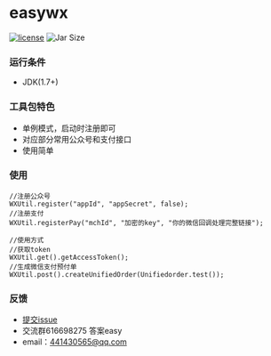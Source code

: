 # easywx
[![license](https://img.shields.io/github/license/mashape/apistatus.svg)](https://github.com/xiangjiangchuangyuan/easywx/blob/master/LICENSE)
![Jar Size](https://img.shields.io/badge/jar--size-19.48k-blue.svg)

### 运行条件
* JDK(1.7+)

### 工具包特色
* 单例模式，启动时注册即可
* 对应部分常用公众号和支付接口
* 使用简单

### 使用
```
//注册公众号
WXUtil.register("appId", "appSecret", false);
//注册支付
WXUtil.registerPay("mchId", "加密的key", "你的微信回调处理完整链接");

//使用方式
//获取token
WXUtil.get().getAccessToken();
//生成微信支付预付单
WXUtil.post().createUnifiedOrder(Unifiedorder.test());
```

### 反馈
* [提交issue](https://github.com/xiangjiangchuangyuan/easywx/issues/new)
* 交流群616698275 答案easy
* email：441430565@qq.com